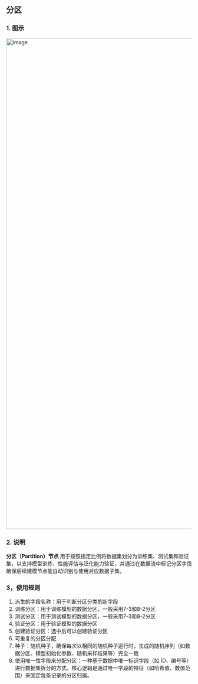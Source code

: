 ## 分区 ##
### 1. 图示 ###
<img width="600" height="1330" alt="image" src="https://github.com/user-attachments/assets/b16f5619-f658-430e-9f0a-19538f2d3a8d" />

### 2. 说明 ###
**分区（Partition）节点**
用于按照指定比例将数据集划分为训练集、测试集和验证集，以支持模型训练、性能评估与泛化能力验证，并通过在数据流中标记分区字段确保后续建模节点能自动识别与使用对应数据子集。
### 3，使用规则 ###
1. 派生的字段名称：用于判断分区分类的新字段
2. 训练分区：用于训练模型的数据分区，一般采用7-3和8-2分区
3. 测试分区：用于测试模型的数据分区，一般采用7-3和8-2分区
4. 验证分区：用于验证模型的数据分区
5. 创建验证分区：选中后可以创建验证分区
6. 可重复的分区分配
7. 种子：随机种子，确保每次以相同的随机种子运行时，生成的随机序列（如数据分区、模型初始化参数、随机采样结果等）完全一致
8. 使用唯一性字段来分配分区：一种基于数据中唯一标识字段（如 ID、编号等）进行数据集拆分的方式，核心逻辑是通过唯一字段的特征（如哈希值、数值范围）来固定每条记录的分区归属。
